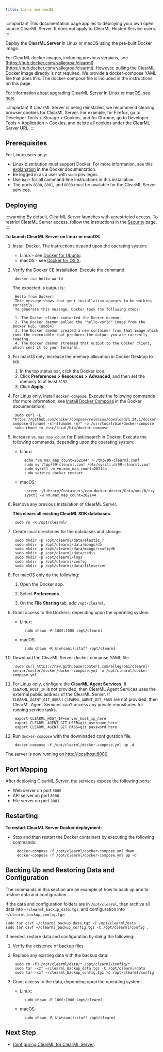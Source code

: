 ```yaml
---
title: Linux and macOS
---
```


:::important
This documentation page applies to deploying your own open source ClearML Server. It does not apply to ClearML Hosted Service users.
:::

Deploy the **ClearML Server** in Linux or macOS using the pre-built Docker image.

For ClearML docker images, including previous versions, see [https://hub.docker.com/r/allegroai/clearml](https://hub.docker.com/r/allegroai/clearml). 
However, pulling the ClearML Docker image directly is not required. We provide a docker-compose YAML file that does this. 
The docker-compose file is included in the instructions on this page.

For information about upgrading ClearML Server in Linux or macOS, see [here](upgrade_server_linux_mac.md)

:::important
If ClearML Server is being reinstalled, we recommend clearing browser cookies for ClearML Server. For example, 
for Firefox, go to Developer Tools > Storage > Cookies, and for Chrome, go to Developer Tools > Application > Cookies,
and delete all cookies under the ClearML Server URL.
:::


## Prerequisites


For Linux users only:

* Linux distribution must support Docker. For more information, see this [explanation](https://docs.docker.com/engine/install/) in the Docker documentation. 
* Be logged in as a user with `sudo` privileges.
* Use `bash` for all command-line instructions in this installation.
* The ports `8080`, `8081`, and `8008` must be available for the ClearML Server services.

## Deploying


:::warning
By default, ClearML Server launches with unrestricted access. To restrict ClearML Server access, follow the 
instructions in the [Security](clearml_server_security.md) page.
:::

**To launch ClearML Server on Linux or macOS:**

1. Install Docker. The instructions depend upon the operating system:

    * Linux - see [Docker for Ubuntu](https://docs.docker.com/install/linux/docker-ce/ubuntu/).
    * macOS - see [Docker for OS X](https://docs.docker.com/docker-for-mac/install/).

1. Verify the Docker CE installation. Execute the command:

        docker run hello-world
   
    The expected is output is:

        Hello from Docker!
        This message shows that your installation appears to be working correctly.
        To generate this message, Docker took the following steps:

        1. The Docker client contacted the Docker daemon.
        2. The Docker daemon pulled the "hello-world" image from the Docker Hub. (amd64)
        3. The Docker daemon created a new container from that image which runs the executable that produces the output you are currently reading.
        4. The Docker daemon streamed that output to the Docker client, which sent it to your terminal.

1. For macOS only, increase the memory allocation in Docker Desktop to `8GB`.

    1. In the top status bar, click the Docker icon.
    1. Click **Preferences** **>** **Resources** **>** **Advanced**, and then set the memory to at least `8192`.
    1. Click **Apply**.

1. For Linux only, install `docker-compose`. Execute the following commands (for more information, see [Install Docker Compose](https://docs.docker.com/compose/install/) in the Docker documentation): 

        sudo curl -L "https://github.com/docker/compose/releases/download/1.24.1/docker-compose-$(uname -s)-$(uname -m)" -o /usr/local/bin/docker-compose
        sudo chmod +x /usr/local/bin/docker-compose

1. Increase `vm.max_map_count` for Elasticsearch in Docker. Execute the following commands, depending upon the operating system:

    * Linux:

            echo "vm.max_map_count=262144" > /tmp/99-clearml.conf
            sudo mv /tmp/99-clearml.conf /etc/sysctl.d/99-clearml.conf
            sudo sysctl -w vm.max_map_count=262144
            sudo service docker restart

    * macOS:
    
            screen ~/Library/Containers/com.docker.docker/Data/vms/0/tty
            sysctl -w vm.max_map_count=262144

1. Remove any previous installation of ClearML Server.

    **This clears all existing ClearML SDK databases.**

        sudo rm -R /opt/clearml/

1. Create local directories for the databases and storage.

        sudo mkdir -p /opt/clearml/data/elastic_7
        sudo mkdir -p /opt/clearml/data/mongo/db
        sudo mkdir -p /opt/clearml/data/mongo/configdb
        sudo mkdir -p /opt/clearml/data/redis
        sudo mkdir -p /opt/clearml/logs
        sudo mkdir -p /opt/clearml/config
        sudo mkdir -p /opt/clearml/data/fileserver
        
1. For macOS only do the following:

    1. Open the Docker app.
    
    1. Select **Preferences**.

    1. On the **File Sharing** tab, add `/opt/clearml`.

1. Grant access to the Dockers, depending upon the operating system.

    * Linux:

            sudo chown -R 1000:1000 /opt/clearml

    * macOS:

            sudo chown -R $(whoami):staff /opt/clearml

1. Download the ClearML Server docker-compose YAML file.

        sudo curl https://raw.githubusercontent.com/allegroai/clearml-server/master/docker/docker-compose.yml -o /opt/clearml/docker-compose.yml

1. For Linux only, configure the **ClearML Agent Services**. If `CLEARML_HOST_IP` is not provided, then ClearML Agent Services uses the external public address of the ClearML Server. If `CLEARML_AGENT_GIT_USER` / `CLEARML_AGENT_GIT_PASS` are not provided, then ClearML Agent Services can't access any private repositories for running service tasks.

        export CLEARML_HOST_IP=server_host_ip_here
        export CLEARML_AGENT_GIT_USER=git_username_here
        export CLEARML_AGENT_GIT_PASS=git_password_here

1. Run `docker-compose` with the downloaded configuration file.

        docker-compose -f /opt/clearml/docker-compose.yml up -d
   
The server is now running on [http://localhost:8080](http://localhost:8080).
 
## Port Mapping

After deploying ClearML Server, the services expose the following ports:

* Web server on port `8080`
* API server on port `8008`
* File server on port `8081`

## Restarting

**To restart ClearML Server Docker deployment:**

* Stop and then restart the Docker containers by executing the following commands:

        docker-compose -f /opt/clearml/docker-compose.yml down
        docker-compose -f /opt/clearml/docker-compose.yml up -d



## Backing Up and Restoring Data and Configuration

The commands in this section are an example of how to back up and to restore data and configuration    . 

If the data and configuration folders are in `/opt/clearml`, then archive all data into `~/clearml_backup_data.tgz`, and
configuration into `~/clearml_backup_config.tgz`:

    sudo tar czvf ~/clearml_backup_data.tgz -C /opt/clearml/data .
    sudo tar czvf ~/clearml_backup_config.tgz -C /opt/clearml/config .

If needed, restore data and configuration by doing the following:

1. Verify the existence of backup files.
1. Replace any existing data with the backup data:

        sudo rm -fR /opt/clearml/data/* /opt/clearml/config/*
        sudo tar -xzf ~/clearml_backup_data.tgz -C /opt/clearml/data
        sudo tar -xzf ~/clearml_backup_config.tgz -C /opt/clearml/config 

1. Grant access to the data, depending upon the operating system:

    * Linux:

            sudo chown -R 1000:1000 /opt/clearml

    * macOS:

            sudo chown -R $(whoami):staff /opt/clearml
## Next Step

* [Configuring ClearML for ClearML Server](clearml_config_for_clearml_server.md).